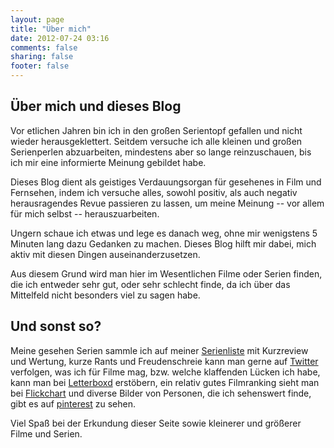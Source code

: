 ```yaml
---
layout: page
title: "Über mich"
date: 2012-07-24 03:16
comments: false
sharing: false
footer: false
---
```

## Über mich und dieses Blog ##

Vor etlichen Jahren bin ich in den großen Serientopf gefallen und nicht wieder herausgeklettert. Seitdem versuche ich alle kleinen und großen Serienperlen abzuarbeiten, mindestens aber so lange reinzuschauen, bis ich mir eine informierte Meinung gebildet habe.

Dieses Blog dient als geistiges Verdauungsorgan für gesehenes in Film und Fernsehen, indem ich versuche alles, sowohl positiv, als auch negativ herausragendes Revue passieren zu lassen, um meine Meinung -- vor allem für mich selbst -- herauszuarbeiten.

Ungern schaue ich etwas und lege es danach weg, ohne mir wenigstens 5 Minuten lang dazu Gedanken zu machen. Dieses Blog hilft mir dabei, mich aktiv mit diesen Dingen auseinanderzusetzen.

Aus diesem Grund wird man hier im Wesentlichen Filme oder Serien finden, die ich entweder sehr gut, oder sehr schlecht finde, da ich über das Mittelfeld nicht besonders viel zu sagen habe.

## Und sonst so? ##

Meine gesehen Serien sammle ich auf meiner [Serienliste](http://hirnrekorder.de/serienliste/) mit Kurzreview und Wertung, kurze Rants und Freudenschreie kann man gerne auf [Twitter](http://twitter.com/die_krabbe) verfolgen, was ich für Filme mag, bzw. welche klaffenden Lücken ich habe, kann man bei [Letterboxd](http://letterboxd.com/die_krabbe/) erstöbern, ein relativ gutes Filmranking sieht man bei [Flickchart](http://www.flickchart.com/die_krabbe/movies) und diverse Bilder von Personen, die ich sehenswert finde, gibt es auf [pinterest](http://pinterest.com/die_krabbe/portraits/) zu sehen.

Viel Spaß bei der Erkundung dieser Seite sowie kleinerer und größerer Filme und Serien.
